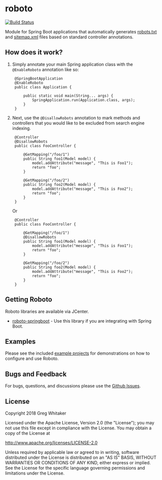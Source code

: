 # roboto
[![Build Status](https://travis-ci.org/gregwhitaker/roboto.svg?branch=master)](https://travis-ci.org/gregwhitaker/roboto)

Module for Spring Boot applications that automatically generates [robots.txt](http://www.robotstxt.org/) and [sitemap.xml](https://www.sitemaps.org/protocol.html) files based on standard 
controller annotations.

## How does it work?
1. Simply annotate your main Spring application class with the `@EnableRoboto` annotation like so:

        @SpringBootApplication
        @EnableRoboto
        public class Application {
        
            public static void main(String... args) {
                SpringApplication.run(Application.class, args);
            }
        }

2. Next, use the `@DisallowRobots` annotation to mark methods and controllers that you would like to be excluded from search engine indexing.

        @Controller
        @DisallowRobots
        public class FooController {
        
            @GetMapping("/foo/1")
            public String foo1(Model model) {
                model.addAttribute("message", "This is Foo1");
                return "foo";
            }
            
            @GetMapping("/foo/2")
            public String foo2(Model model) {
                model.addAttribute("message", "This is Foo2");
                return "foo";
            }
        }
        
    Or
    
        @Controller
        public class FooController {
        
            @GetMapping("/foo/1")
            @DisallowRobots
            public String foo1(Model model) {
                model.addAttribute("message", "This is Foo1");
                return "foo";
            }
            
            @GetMapping("/foo/2")
            public String foo2(Model model) {
                model.addAttribute("message", "This is Foo2");
                return "foo";
            }
        }

## Getting Roboto
Roboto libraries are available via JCenter.

* [roboto-springboot](https://bintray.com/gregwhitaker/maven/roboto-springboot) - Use this library if you are integrating with Spring Boot.

## Examples
Please see the included [example projects](roboto-examples) for demonstrations on how to configure and use Roboto.

## Bugs and Feedback
For bugs, questions, and discussions please use the [Github Issues](https://github.com/gregwhitaker/roboto/issues).

## License
Copyright 2018 Greg Whitaker

Licensed under the Apache License, Version 2.0 (the "License");
you may not use this file except in compliance with the License.
You may obtain a copy of the License at

   http://www.apache.org/licenses/LICENSE-2.0

Unless required by applicable law or agreed to in writing, software
distributed under the License is distributed on an "AS IS" BASIS,
WITHOUT WARRANTIES OR CONDITIONS OF ANY KIND, either express or implied.
See the License for the specific language governing permissions and
limitations under the License.
